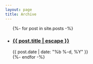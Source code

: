 ```yaml
---
layout: page
title: Archive
---
```


<ul class="post-list">
  {%- for post in site.posts -%}
  <li>
    <h3>
      <a class="post-link" href="{{ post.url | relative_url }}">
        {{ post.title | escape }}
      </a>
    </h3>
    <span class="post-meta">{{ post.date | date: "%b %-d, %Y" }}</span>
  </li>
  {%- endfor -%}
</ul> 